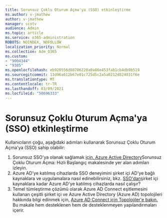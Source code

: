 ```yaml
---
title: Sorunsuz Çoklu Oturum Açma'ya (SSO) etkinleştirme
ms.author: v-jmathew
author: v-jmathew
manager: scotv
audience: Admin
ms.topic: article
ms.service: o365-administration
ROBOTS: NOINDEX, NOFOLLOW
localization_priority: Normal
ms.collection: Adm_O365
ms.custom:
- "9004344"
- "9385"
ms.openlocfilehash: eb920556d08706220a0a86e453fab1cb4db9b519
ms.sourcegitcommit: 13d96a612b67e01c725d5c2a5a0212d824031f6e
ms.translationtype: MT
ms.contentlocale: tr-TR
ms.lasthandoff: 03/09/2021
ms.locfileid: "50696333"
---
```

# <a name="enable-seamless-single-sign-on-sso"></a>Sorunsuz Çoklu Oturum Açma'ya (SSO) etkinleştirme

Kullanıcıların çoğu, aşağıdaki adımları kullanarak Sorunsuz Çoklu Oturum Açma'ya (SSO) sahip olabilir:

1. Sorunsuz SSO'ya olanak sağlamak [için, Azure Active Directory](https://docs.microsoft.com/azure/active-directory/hybrid/how-to-connect-sso-quick-start)Sorunsuz Çoklu Oturum Açma: Hızlı Başlangıç makalesinde yer alan adımları izleyin.
2. Azure AD'ye katılmış cihazlarda SSO deneyimini şirket içi AD'ye bağlı kaynaklara ve uygulamalara nasıl edinebilirsiniz, bkz. [SSO'dan](https://docs.microsoft.com/azure/active-directory/devices/azuread-join-sso)şirket içi kaynaklara kadar Azure AD'ye katılmış cihazlarda nasıl çalışır?
3. Temel tümleştirme çözümü olarak Azure AD Connect eşitlemesini kullanan çeşitli şirket içi ve Azure Active Directory (Azure AD) topolojileri hakkında bilgi edinmek için, [Azure AD Connect için Topolojiler'e bakın.](https://docs.microsoft.com/azure/active-directory/hybrid/plan-connect-topologies) Bu makale hem desteklenen hem de desteklenmeyen yapılandırmaları içerir.
